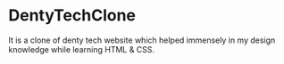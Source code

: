 # DentyTechClone
It is a clone of denty tech website which helped immensely in my design knowledge while learning HTML &amp; CSS.
